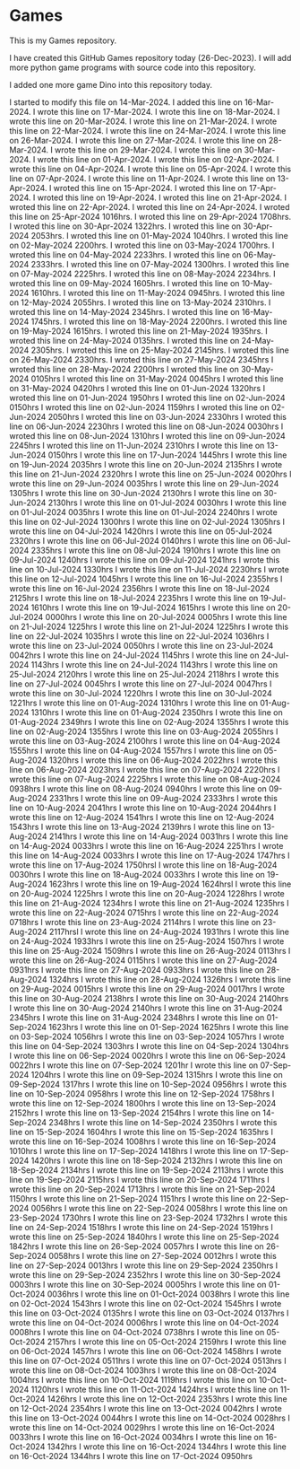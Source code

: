 # Games

This is my Games repository.

I have created this GitHub Games repository today (26-Dec-2023).
I will add more python game programs with source code into this repository. 

I added one more game Dino into this repository today.

I started to modify this file on 14-Mar-2024.
I added this line on 16-Mar-2024.
I wrote this line on 17-Mar-2024.
I wrote this line on 18-Mar-2024.
I wrote this line on 20-Mar-2024.
I wrote this line on 21-Mar-2024.
I wrote this line on 22-Mar-2024.
I wrote this line on 24-Mar-2024.
I wrote this line on 26-Mar-2024.
I wrote this line on 27-Mar-2024.
I wrote this line on 28-Mar-2024.
I wrote this line on 29-Mar-2024.
I wrote this line on 30-Mar-2024.
I wrote this line on 01-Apr-2024.
I wrote this line on 02-Apr-2024.
I wrote this line on 04-Apr-2024.
I wrote this line on 05-Apr-2024.
I wrote this line on 07-Apr-2024.
I wrote this line on 11-Apr-2024.
I wrote this line on 13-Apr-2024.
I wroted this line on 15-Apr-2024.
I wroted this line on 17-Apr-2024.
I wroted this line on 19-Apr-2024.
I wroted this line on 21-Apr-2024.
I wroted this line on 22-Apr-2024.
I wroted this line on 24-Apr-2024.
I wroted this line on 25-Apr-2024 1016hrs.
I wroted this line on 29-Apr-2024 1708hrs.
I wroted this line on 30-Apr-2024 1322hrs.
I wroted this line on 30-Apr-2024 2053hrs.
I wroted this line on 01-May-2024 1040hrs.
I wroted this line on 02-May-2024 2200hrs.
I wroted this line on 03-May-2024 1700hrs.
I wroted this line on 04-May-2024 2233hrs.
I wroted this line on 06-May-2024 2333hrs.
I wroted this line on 07-May-2024 1300hrs.
I wroted this line on 07-May-2024 2225hrs.
I wroted this line on 08-May-2024 2234hrs.
I wroted this line on 09-May-2024 1605hrs.
I wroted this line on 10-May-2024 1610hrs.
I wroted this line on 11-May-2024 0945hrs.
I wroted this line on 12-May-2024 2055hrs.
I wroted this line on 13-May-2024 2310hrs.
I wroted this line on 14-May-2024 2345hrs.
I wroted this line on 16-May-2024 1745hrs.
I wroted this line on 18-May-2024 2200hrs.
I wroted this line on 19-May-2024 1615hrs.
I wroted this line on 21-May-2024 1935hrs.
I wroted this line on 24-May-2024 0135hrs.
I wroted this line on 24-May-2024 2305hrs.
I wroted this line on 25-May-2024 2145hrs.
I wroted this line on 26-May-2024 2330hrs.
I wroted this line on 27-May-2024 2345hrs
I wroted this line on 28-May-2024 2200hrs
I wroted this line on 30-May-2024 0105hrs
I wroted this line on 31-May-2024 0045hrs
I wroted this line on 31-May-2024 0420hrs
I wroted this line on 01-Jun-2024 1320hrs
I wroted this line on 01-Jun-2024 1950hrs
I wroted this line on 02-Jun-2024 0150hrs
I wroted this line on 02-Jun-2024 1159hrs
I wroted this line on 02-Jun-2024 2050hrs
I wroted this line on 03-Jun-2024 2330hrs
I wroted this line on 06-Jun-2024 2230hrs
I wroted this line on 08-Jun-2024 0030hrs
I wroted this line on 08-Jun-2024 1310hrs
I wroted this line on 09-Jun-2024 2245hrs
I wroted this line on 11-Jun-2024 2310hrs
I wrote this line on 13-Jun-2024 0150hrs
I wrote this line on 17-Jun-2024 1445hrs
I wrote this line on 19-Jun-2024 2035hrs
I wrote this line on 20-Jun-2024 2135hrs
I wrote this line on 21-Jun-2024 2320hrs
I wrote this line on 25-Jun-2024 0020hrs
I wrote this line on 29-Jun-2024 0035hrs
I wrote this line on 29-Jun-2024 1305hrs
I wrote this line on 30-Jun-2024 2130hrs
I wrote this line on 30-Jun-2024 2130hrs
I wrote this line on 01-Jul-2024 0030hrs
I wrote this line on 01-Jul-2024 0035hrs
I wrote this line on 01-Jul-2024 2240hrs
I wrote this line on 02-Jul-2024 1300hrs
I wrote this line on 02-Jul-2024 1305hrs
I wrote this line on 04-Jul-2024 1420hrs
I wrote this line on 05-Jul-2024 2320hrs
I wrote this line on 06-Jul-2024 0140hrs
I wrote this line on 06-Jul-2024 2335hrs
I wrote this line on 08-Jul-2024 1910hrs
I wrote this line on 09-Jul-2024 1240hrs
I wrote this line on 09-Jul-2024 1241hrs
I wrote this line on 10-Jul-2024 1330hrs
I wrote this line on 11-Jul-2024 2230hrs
I wrote this line on 12-Jul-2024 1045hrs
I wrote this line on 16-Jul-2024 2355hrs
I wrote this line on 16-Jul-2024 2356hrs
I wrote this line on 18-Jul-2024 2125hrs
I wrote this line on 18-Jul-2024 2235hrs
I wrote this line on 19-Jul-2024 1610hrs
I wrote this line on 19-Jul-2024 1615hrs
I wrote this line on 20-Jul-2024 0000hrs
I wrote this line on 20-Jul-2024 0005hrs
I wrote this line on 21-Jul-2024 1225hrs
I wrote this line on 21-Jul-2024 1225hrs
I wrote this line on 22-Jul-2024 1035hrs
I wrote this line on 22-Jul-2024 1036hrs
I wrote this line on 23-Jul-2024 0050hrs
I wrote this line on 23-Jul-2024 0042hrs
I wrote this line on 24-Jul-2024 1145hrs
I wrote this line on 24-Jul-2024 1143hrs
I wrote this line on 24-Jul-2024 1143hrs
I wrote this line on 25-Jul-2024 2120hrs
I wrote this line on 25-Jul-2024 2118hrs
I wrote this line on 27-Jul-2024 0045hrs
I wrote this line on 27-Jul-2024 0047hrs
I wrote this line on 30-Jul-2024 1220hrs
I wrote this line on 30-Jul-2024 1221hrs
I wrote this line on 01-Aug-2024 1310hrs
I wrote this line on 01-Aug-2024 1310hrs
I wrote this line on 01-Aug-2024 2350hrs
I wrote this line on 01-Aug-2024 2349hrs
I wrote this line on 02-Aug-2024 1355hrs
I wrote this line on 02-Aug-2024 1355hrs
I wrote this line on 03-Aug-2024 2055hrs
I wrote this line on 03-Aug-2024 2100hrs
I wrote this line on 04-Aug-2024 1555hrs
I wrote this line on 04-Aug-2024 1557hrs
I wrote this line on 05-Aug-2024 1320hrs
I wrote this line on 06-Aug-2024 2022hrs
I wrote this line on 06-Aug-2024 2023hrs
I wrote this line on 07-Aug-2024 2220hrs
I wrote this line on 07-Aug-2024 2225hrs
I wrote this line on 08-Aug-2024 0938hrs
I wrote this line on 08-Aug-2024 0940hrs
I wrote this line on 09-Aug-2024 2331hrs
I wrote this line on 09-Aug-2024 2333hrs
I wrote this line on 10-Aug-2024 2041hrs
I wrote this line on 10-Aug-2024 2044hrs
I wrote this line on 12-Aug-2024 1541hrs
I wrote this line on 12-Aug-2024 1543hrs
I wrote this line on 13-Aug-2024 2139hrs
I wrote this line on 13-Aug-2024 2141hrs
I wrote this line on 14-Aug-2024 0031hrs
I wrote this line on 14-Aug-2024 0033hrs
I wrote this line on 16-Aug-2024 2251hrs
I wrote this line on 14-Aug-2024 0033hrs
I wrote this line on 17-Aug-2024 1747hrs
I wrote this line on 17-Aug-2024 1750hrsl
I wrote this line on 18-Aug-2024 0030hrs
I wrote this line on 18-Aug-2024 0033hrs
I wrote this line on 19-Aug-2024 1623hrs
I wrote this line on 19-Aug-2024 1624hrsl
I wrote this line on 20-Aug-2024 1225hrs
I wrote this line on 20-Aug-2024 1228hrs
I wrote this line on 21-Aug-2024 1234hrs
I wrote this line on 21-Aug-2024 1235hrs
I wrote this line on 22-Aug-2024 0715hrs
I wrote this line on 22-Aug-2024 0718hrs
I wrote this line on 23-Aug-2024 2114hrs
I wrote this line on 23-Aug-2024 2117hrsl
I wrote this line on 24-Aug-2024 1931hrs
I wrote this line on 24-Aug-2024 1933hrs
I wrote this line on 25-Aug-2024 1507hrs
I wrote this line on 25-Aug-2024 1509hrs
I wrote this line on 26-Aug-2024 0113hrs
I wrote this line on 26-Aug-2024 0115hrs
I wrote this line on 27-Aug-2024 0931hrs
I wrote this line on 27-Aug-2024 0933hrs
I wrote this line on 28-Aug-2024 1324hrs
I wrote this line on 28-Aug-2024 1326hrs
I wrote this line on 29-Aug-2024 0015hrs
I wrote this line on 29-Aug-2024 0017hrs
I wrote this line on 30-Aug-2024 2138hrs
I wrote this line on 30-Aug-2024 2140hrs
I wrote this line on 30-Aug-2024 2140hrs
I wrote this line on 31-Aug-2024 2345hrs
I wrote this line on 31-Aug-2024 2348hrs
I wrote this line on 01-Sep-2024 1623hrs
I wrote this line on 01-Sep-2024 1625hrs
I wrote this line on 03-Sep-2024 1056hrs
I wrote this line on 03-Sep-2024 1057hrs
I wrote this line on 04-Sep-2024 1303hrs
I wrote this line on 04-Sep-2024 1304hrs
I wrote this line on 06-Sep-2024 0020hrs
I wrote this line on 06-Sep-2024 0022hrs
I wrote this line on 07-Sep-2024 1201hr
I wrote this line on 07-Sep-2024 1204hrs
I wrote this line on 09-Sep-2024 1315hrs
I wrote this line on 09-Sep-2024 1317hrs
I wrote this line on 10-Sep-2024 0956hrs
I wrote this line on 10-Sep-2024 0958hrs
I wrote this line on 12-Sep-2024 1758hrs
I wrote this line on 12-Sep-2024 1800hrs
I wrote this line on 13-Sep-2024 2152hrs
I wrote this line on 13-Sep-2024 2154hrs
I wrote this line on 14-Sep-2024 2348hrs
I wrote this line on 14-Sep-2024 2350hrs
I wrote this line on 15-Sep-2024 1604hrs
I wrote this line on 15-Sep-2024 1635hrs
I wrote this line on 16-Sep-2024 1008hrs
I wrote this line on 16-Sep-2024 1010hrs
I wrote this line on 17-Sep-2024 1418hrs
I wrote this line on 17-Sep-2024 1420hrs
I wrote this line on 18-Sep-2024 2132hrs
I wrote this line on 18-Sep-2024 2134hrs
I wrote this line on 19-Sep-2024 2113hrs
I wrote this line on 19-Sep-2024 2115hrs
I wrote this line on 20-Sep-2024 1711hrs
I wrote this line on 20-Sep-2024 1713hrs
I wrote this line on 21-Sep-2024 1150hrs
I wrote this line on 21-Sep-2024 1151hrs
I wrote this line on 22-Sep-2024 0056hrs
I wrote this line on 22-Sep-2024 0058hrs
I wrote this line on 23-Sep-2024 1730hrs
I wrote this line on 23-Sep-2024 1732hrs
I wrote this line on 24-Sep-2024 1518hrs
I wrote this line on 24-Sep-2024 1519hrs
I wrote this line on 25-Sep-2024 1840hrs
I wrote this line on 25-Sep-2024 1842hrs
I wrote this line on 26-Sep-2024 0057hrs
I wrote this line on 26-Sep-2024 0058hrs
I wrote this line on 27-Sep-2024 0012hrs
I wrote this line on 27-Sep-2024 0013hrs
I wrote this line on 29-Sep-2024 2350hrs
I wrote this line on 29-Sep-2024 2352hrs
I wrote this line on 30-Sep-2024 0003hrs
I wrote this line on 30-Sep-2024 0005hrs
I wrote this line on 01-Oct-2024 0036hrs
I wrote this line on 01-Oct-2024 0038hrs
I wrote this line on 02-Oct-2024 1543hrs
I wrote this line on 02-Oct-2024 1545hrs
I wrote this line on 03-Oct-2024 0135hrs
I wrote this line on 03-Oct-2024 0137hrs
I wrote this line on 04-Oct-2024 0006hrs
I wrote this line on 04-Oct-2024 0008hrs
I wrote this line on 04-Oct-2024 0738hrs
I wrote this line on 05-Oct-2024 2157hrs
I wrote this line on 05-Oct-2024 2159hrs
I wrote this line on 06-Oct-2024 1457hrs
I wrote this line on 06-Oct-2024 1458hrs
I wrote this line on 07-Oct-2024 0511hrs
I wrote this line on 07-Oct-2024 0513hrs
I wrote this line on 08-Oct-2024 1003hrs
I wrote this line on 08-Oct-2024 1004hrs
I wrote this line on 10-Oct-2024 1119hrs
I wrote this line on 10-Oct-2024 1120hrs
I wrote this line on 11-Oct-2024 1424hrs
I wrote this line on 11-Oct-2024 1426hrs
I wrote this line on 12-Oct-2024 2353hrs
I wrote this line on 12-Oct-2024 2354hrs
I wrote this line on 13-Oct-2024 0042hrs
I wrote this line on 13-Oct-2024 0044hrs
I wrote this line on 14-Oct-2024 0028hrs
I wrote this line on 14-Oct-2024 0029hrs
I wrote this line on 16-Oct-2024 0033hrs
I wrote this line on 16-Oct-2024 0034hrs
I wrote this line on 16-Oct-2024 1342hrs
I wrote this line on 16-Oct-2024 1344hrs
I wrote this line on 16-Oct-2024 1344hrs
I wrote this line on 17-Oct-2024 0950hrs
